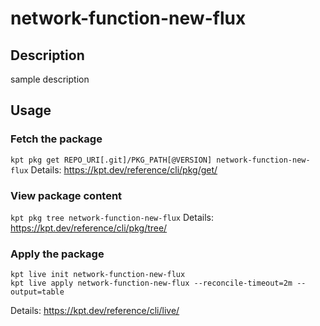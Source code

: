 # network-function-new-flux

## Description
sample description

## Usage

### Fetch the package
`kpt pkg get REPO_URI[.git]/PKG_PATH[@VERSION] network-function-new-flux`
Details: https://kpt.dev/reference/cli/pkg/get/

### View package content
`kpt pkg tree network-function-new-flux`
Details: https://kpt.dev/reference/cli/pkg/tree/

### Apply the package
```
kpt live init network-function-new-flux
kpt live apply network-function-new-flux --reconcile-timeout=2m --output=table
```
Details: https://kpt.dev/reference/cli/live/
